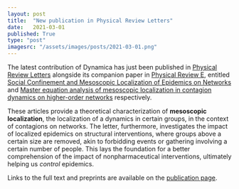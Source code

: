```yaml
---
layout: post
title:  "New publication in Physical Review Letters"
date:   2021-03-01
published: True
type: "post"
imagesrc: "/assets/images/posts/2021-03-01.png"
---
```


The latest contribution of Dynamica has just been published in [Physical Review Letters](https://journals.aps.org/prl/) alongside its companion paper in [Physical Review E](https://journals.aps.org/pre/), entitled [Social Confinement and Mesoscopic Localization of Epidemics on Networks](https://doi.org/10.1103/PhysRevLett.126.098301) and [Master equation analysis of mesoscopic localization in contagion dynamics on higher-order networks](https://doi.org/10.1103/PhysRevE.103.032301) respectively.

These articles provide a theoretical characterization of **mesoscopic localization**, the localization of a dynamics in certain groups, in the context of contagions on networks.
The letter, furthermore, investigates the impact of localized epidemics on structural interventions, where groups above a certain size are removed, akin to forbidding events or gathering involving a certain number of people.
This lays the foundation for a better comprehension of the impact of nonpharmaceutical interventions, ultimately helping us *control* epidemics.

Links to the full text and preprints are available on the [publication page](https://dynamicalab.github.io/publications.html).
